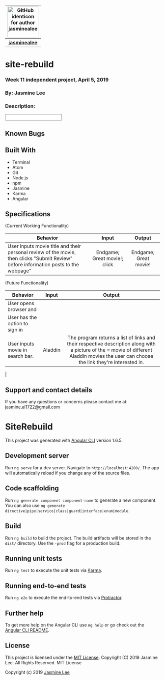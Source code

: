 |<img src="https://github.com/identicons/jasminealee.png" width=100 alt="GitHub identicon for author jasminealee">|
|:-----:|
| [**jasminealee**](https://github.com/jasminealee ) |

# site-rebuild
### Week 11 independent project, April 5, 2019
### By: Jasmine Lee

### Description:
<input info>


## Known Bugs


## Built With

* Terminal
* Atom
* Git
* Node.js
* npm
* Jasmine
* Karma
* Angular


## Specifications

(Current Working Functionality)

| Behavior | Input | Output |
|----------|:-----:|:------:|
|User inputs movie title and their personal review of the movie, then clicks "Submit Review" before information posts to the webpage" | Endgame; Great movie!; click| Endgame; Great movie! |

(Future Functionality)

| Behavior | Input | Output |
|----------|:-----:|:------:|
|User opens browser and
|User has the option to sign in
|User inputs movie in search bar. | Aladdin | The program returns a list of links and their respective description along with a picture of the = movie of different Aladdin movies the user can choose the link they're interested in. | click link | Webpage redirects user to the clicked movie review page. |
|



## Support and contact details
If you have any questions or concerns please contact me at: [jasmine.al1722@gmail.com](mailto:jasmine.al1722@gmail.com)

# SiteRebuild

This project was generated with [Angular CLI](https://github.com/angular/angular-cli) version 1.6.5.

## Development server

Run `ng serve` for a dev server. Navigate to `http://localhost:4200/`. The app will automatically reload if you change any of the source files.

## Code scaffolding

Run `ng generate component component-name` to generate a new component. You can also use `ng generate directive|pipe|service|class|guard|interface|enum|module`.

## Build

Run `ng build` to build the project. The build artifacts will be stored in the `dist/` directory. Use the `-prod` flag for a production build.

## Running unit tests

Run `ng test` to execute the unit tests via [Karma](https://karma-runner.github.io).

## Running end-to-end tests

Run `ng e2e` to execute the end-to-end tests via [Protractor](http://www.protractortest.org/).

## Further help

To get more help on the Angular CLI use `ng help` or go check out the [Angular CLI README](https://github.com/angular/angular-cli/blob/master/README.md).

## License

This project is licensed under the [MIT License](https://opensource.org/licenses/MIT). Copyright (C) 2019 Jasmine Lee. All Rights Reserved. MIT License

Copyright (c) 2019 [Jasmine Lee](https://github.com/jasminealee)
